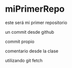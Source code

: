 # miPrimerRepo
este será mi primer repositorio

un commit desde github

commit propio 

comentario desde la clase

utilizando git fetch
